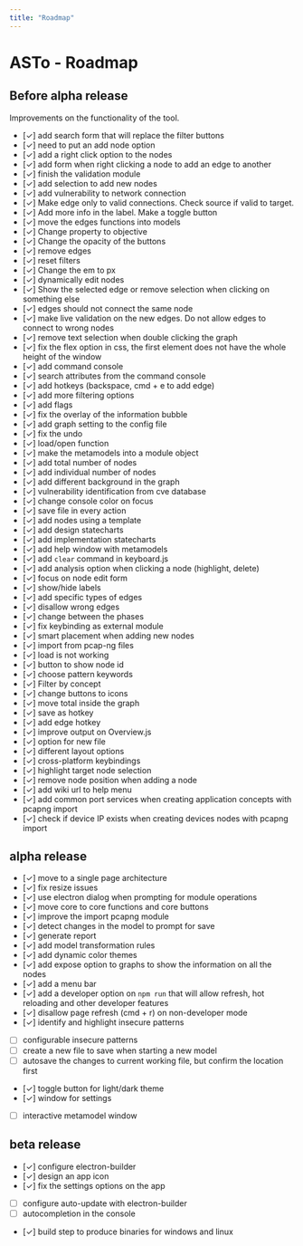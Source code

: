 ```yaml
---
title: "Roadmap"
---
```

# ASTo - Roadmap

## Before alpha release

Improvements on the functionality of the tool.

- [✓] add search form that will replace the filter buttons
- [✓] need to put an add node option
- [✓] add a right click option to the nodes
- [✓] add form when right clicking a node to add an edge to another
- [✓] finish the validation module
- [✓] add selection to add new nodes
- [✓] add vulnerability to network connection
- [✓] Make edge only to valid connections. Check source if valid to target.
- [✓] Add more info in the label. Make a toggle button
- [✓] move the edges functions into models
- [✓] Change property to objective
- [✓] Change the opacity of the buttons
- [✓] remove edges
- [✓] reset filters
- [✓] Change the em to px
- [✓] dynamically edit nodes
- [✓] Show the selected edge or remove selection when clicking on something else
- [✓] edges should not connect the same node
- [✓] make live validation on the new edges. Do not allow edges to connect to wrong nodes
- [✓] remove text selection when double clicking the graph
- [✓] fix the flex option in css, the first element does not have the whole height of the window
- [✓] add command console
- [✓] search attributes from the command console
- [✓] add hotkeys (backspace, cmd + e to add edge)
- [✓] add more filtering options
- [✓] add flags
- [✓] fix the overlay of the information bubble
- [✓] add graph setting to the config file
- [✓] fix the undo
- [✓] load/open function
- [✓] make the metamodels into a module object
- [✓] add total number of nodes
- [✓] add individual  number of nodes
- [✓] add different background in the graph
- [✓] vulnerability identification from cve database
- [✓] change console color on focus
- [✓] save file in every action
- [✓] add nodes using a template
- [✓] add design statecharts
- [✓] add implementation statecharts
- [✓] add help window with metamodels
- [✓] add `clear` command in keyboard.js
- [✓] add analysis option when clicking a node (highlight, delete)
- [✓] focus on node edit form
- [✓] show/hide labels
- [✓] add specific types of edges
- [✓] disallow wrong edges
- [✓] change between the phases
- [✓] fix keybinding as external module
- [✓] smart placement when adding new nodes
- [✓] import from pcap-ng files
- [✓] load is not working
- [✓] button to show node id
- [✓] choose pattern keywords
- [✓] Filter by concept
- [✓] change buttons to icons
- [✓] move total inside the graph
- [✓] save as hotkey
- [✓] add edge hotkey
- [✓] improve output on Overview.js
- [✓] option for new file
- [✓] different layout options
- [✓] cross-platform keybindings
- [✓] highlight target node selection
- [✓] remove node position when adding a node
- [✓] add wiki url to help menu
- [✓] add common port services when creating application concepts with pcapng import
- [✓] check if device IP exists when creating devices nodes with pcapng import

## alpha release

- [✓] move to a single page architecture
- [✓] fix resize issues
- [✓] use electron dialog when prompting for module operations
- [✓] move core to core functions and core buttons
- [✓] improve the import pcapng module
- [✓] detect changes in the model to prompt for save
- [✓] generate report
- [✓] add model transformation rules
- [✓] add dynamic color themes
- [✓] add expose option to graphs to show the information on all the nodes
- [✓] add a menu bar
- [✓] add a developer option on `npm run` that will allow refresh, hot reloading and other developer features
- [✓] disallow page refresh (cmd + r) on non-developer mode
- [✓] identify and highlight insecure patterns
- [ ] configurable insecure patterns
- [ ] create a new file to save when starting a new model
- [ ] autosave the changes to current working file, but confirm the location first
- [✓] toggle button for light/dark theme
- [✓] window for settings
- [ ] interactive metamodel window

## beta release

- [✓] configure electron-builder
- [✓] design an app icon
- [✓] fix the settings options on the app
- [ ] configure auto-update with electron-builder
- [ ] autocompletion in the console
- [✓] build step to produce binaries for windows and linux
